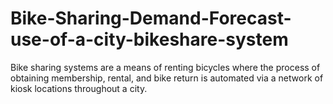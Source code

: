 # Bike-Sharing-Demand-Forecast-use-of-a-city-bikeshare-system
Bike sharing systems are a means of renting bicycles where the process of obtaining membership, rental, and bike return is automated via a network of kiosk locations throughout a city.
